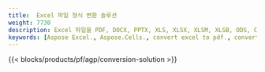 ```yaml
---
title:  Excel 파일 형식 변환 솔루션
weight: 7730
description: Excel 파일을 PDF, DOCX, PPTX, XLS, XLSX, XLSM, XLSB, ODS, CSV, TSV, 076110348로 변환 1, JPG, BMP, PNG, SVG, TIFF, XPS, MHTML 및 마크다운.
keywords: [Aspose Excel., Aspose.Cells., convert excel to pdf., convert excel to json., convert txt to sql., convert csv to json., convert json to pdf., xml to excel and Convert files between various formats]
---
```

{{< blocks/products/pf/agp/conversion-solution >}} 
